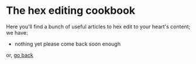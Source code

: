 # The hex editing cookbook

Here you'll find a bunch of useful articles to hex edit to your heart's content; we have:

- nothing yet please come back soon enough

or, [go back](./..)
